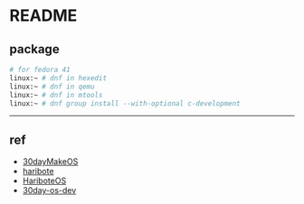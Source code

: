 # README

## package

```bash
# for fedora 41
linux:~ # dnf in hexedit
linux:~ # dnf in qemu
linux:~ # dnf in mtools
linux:~ # dnf group install --with-optional c-development
```

---

## ref

- [30dayMakeOS](https://github.com/yourtion/30dayMakeOS)
- [haribote](https://github.com/oddman2017/haribote/tree/master)
- [HariboteOS](https://github.com/ghosind/HariboteOS)
- [30day-os-dev](https://github.com/benjaminhuanghuang/30day-os-dev)
